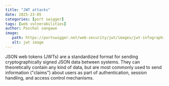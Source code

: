 ```yaml
---
title: "JWT attacks"
date: 2025-23-05
categories: [port swigger]
tags: [web vulnerabilities]
author: Paschal sangawe
image:
   path: https://portswigger.net/web-security/jwt/images/jwt-infographic.jpg
   alt: jwt image
---
```

 JSON web tokens (JWTs) are a standardized format for sending cryptographically signed JSON data between systems. They can theoretically contain any kind of data, but are most commonly used to send information ("claims") about users as part of authentication, session handling, and access control mechanisms. 
 